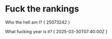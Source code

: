 # Fuck the rankings

Who the hell am I?
{ 25073242 }

What fucking year is it?
[ 2025-03-30T07:40:00Z ]

